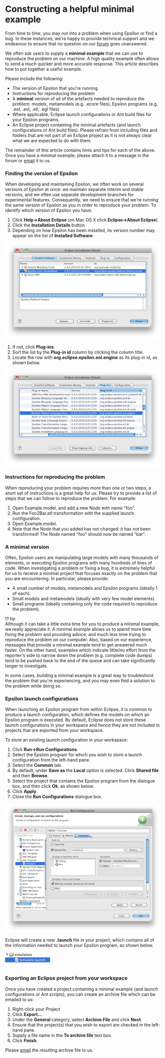 # Constructing a helpful minimal example

From time to time, you may run into a problem when using Epsilon or find
a bug. In these instances, we're happy to provide technical support and
we endeavour to ensure that no question on our
[forum](../../../forum) goes unanswered.

We often ask users to supply a **minimal example** that we can use to
reproduce the problem on our machine. A high quality example often
allows to send a much quicker and more accurate response. This article
describes how to put together a useful example.

Please include the following:

-   The version of Epsilon that you're running.
-   Instructions for reproducing the problem
-   A **minimal** version of all of the artefacts needed to reproduce
    the problem: models, metamodels (e.g. .ecore files), Epsilon
    programs (e.g. .eol, .evl, .etl, .egl files)
-   Where applicable, Eclipse launch configurations or Ant build files
    for your Epsilon programs.
-   An Eclipse project containing the minimal artefacts (and launch
    configurations or Ant build files). Please refrain from including
    files and folders that are not part of an Eclipse project as it is
    not always clear what we are expected to do with them.

The remainder of this article contains hints and tips for each of the
above. Once you have a minimal example, please attach it to a message in
the forum or
[email](mailto:epsilon.devs@gmail.com) it to us.

### Finding the version of Epsilon

When developing and maintaining Epsilon, we often work on several
versions of Epsilon at once: we maintain separate interim and stable
versions, and we often use separate development branches for
experimental features. Consequently, we need to ensure that we're
running the same version of Epsilon as you in order to reproduce your
problem. To identify which version of Epsilon you have:

1.  Click **Help→About Eclipse** (on Mac OS X click **Eclipse→About
    Eclipse**).
2.  Click the **Installation Details** button
3.  Depending on how Epsilon has been installed, its version number may
    appear on the list of **Installed Software**:

![](versionfrominstalledsoftware.png)

1.  If not, click **Plug-ins**.
2.  Sort the list by the **Plug-in id** column by clicking the column
    title.
3.  Locate the row with **org.eclipse.epsilon.eol.engine** as its
    plug-in id, as shown below.

![](versionfrominstalledplugins.png)

### Instructions for reproducing the problem

When reproducing your problem requires more than one or two steps, a
short set of instructions is a great help for us. Please try to provide
a list of steps that we can follow to reproduce the problem. For
example:

1.  Open Example.model, and add a new Node with name "foo".
2.  Run the Foo2Bar.etl transformation with the supplied launch
    configuration.
3.  Open Example.model.
4.  Note that the Node that you added has not changed: it has not been
    transformed! The Node named "foo" should now be named "bar".

### A minimal version

Often, Epsilon users are manipulating large models with many thousands
of elements, or executing Epsilon programs with many hundreds of lines
of code. When investigating a problem or fixing a bug, it is extremely
helpful for us to receive a minimal project that focuses exactly on the
problem that you are encountering. In particular, please provide:

-   A small number of models, metamodels and Epsilon programs (ideally 1
    of each).
-   Small models and metamodels (ideally with very few model elements).
-   Small programs (ideally containing only the code required to
    reproduce the problem).

!!! tip    
    Although it can take a little extra time for you to produce a minimal example, we really appreciate it. A minimal example allows us to spend more time fixing the problem and providing advice, and much less time trying to reproduce the problem on our computer. Also, based on our experience, messages that provide a minimal example tend to get answered much faster. On the other hand, examples which indicate little/no effort from the reporter's side to narrow down the problem (e.g. complete code dumps) tend to be pushed back to the end of the queue and can take significantly longer to investigate.

In some cases, building a minimal example is a great way to troubleshoot
the problem that you're experiencing, and you may even find a solution
to the problem while doing so.

### Epsilon launch configurations

When launching an Epsilon program from within Eclipse, it is common to
produce a launch configuration, which defines the models on which an
Epsilon program is executed. By default, Eclipse does not store these
launch configurations in your workspace and hence they are not included
in projects that are exported from your workspace.

To store an existing launch configuration in your workspace:

1.  Click **Run→Run Configurations**.
2.  Select the Epsilon program for which you wish to store a launch
    configuration from the left-hand pane.
3.  Select the **Common** tab.
4.  By default, under **Save as** the **Local** option is selected.
    Click **Shared file** and then **Browse**.
5.  Select the project that contains the Epsilon program from the
    dialogue box, and then click **Ok**, as shown below.
6.  Click **Apply**.
7.  Close the **Run Configurations** dialogue box.

![](commontab.png)

Eclipse will create a new **.launch** file in your project, which
contains all of the information needed to launch your Epsilon program,
as shown below.

![](savedlaunchconfig.png)

### Exporting an Eclipse project from your workspace

Once you have created a project containing a minimal example (and launch
configurations or Ant scripts), you can create an archive file which can
be emailed to us:

1.  Right-click your Project
2.  Click **Export\...**
3.  Under the **General** category, select **Archive File** and click
    **Next**.
4.  Ensure that the project(s) that you wish to export are checked in
    the left-hand pane.
5.  Supply a file name in the **To archive file** text box.
6.  Click **Finish**.

Please [email](mailto:epsilon.devs@gmail.com) the
resulting archive file to us.

